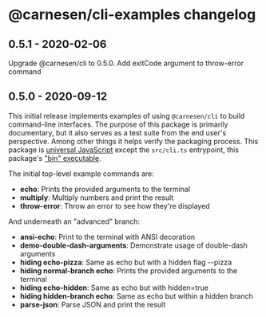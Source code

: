 # **@carnesen/cli-examples** changelog

## 0.5.1 - 2020-02-06

Upgrade @carnesen/cli to 0.5.0. Add exitCode argument to throw-error command

## 0.5.0 - 2020-09-12

This initial release implements examples of using `@carnesen/cli` to build command-line interfaces. The purpose of this package is primarily documentary, but it also serves as a test suite from the end user's perspective. Among other things it helps verify the packaging process. This package is [universal JavaScript](https://en.wikipedia.org/wiki/Universal_JavaScript) except the `src/cli.ts` entrypoint, this package's ["bin" executable](https://docs.npmjs.com/files/package.json#bin).

The initial top-level example commands are:
- **echo**: Prints the provided arguments to the terminal
- **multiply**: Multiply numbers and print the result
- **throw-error**: Throw an error to see how they're displayed

And underneath an "advanced" branch:
- **ansi-echo**: Print to the terminal with ANSI decoration
- **demo-double-dash-arguments**: Demonstrate usage of double-dash arguments
- **hiding echo-pizza**: Same as echo but with a hidden flag --pizza
- **hiding normal-branch echo**: Prints the provided arguments to the terminal
- **hiding echo-hidden**: Same as echo but with hidden=true
- **hiding hidden-branch echo**: Same as echo but within a hidden branch
- **parse-json**: Parse JSON and print the result
